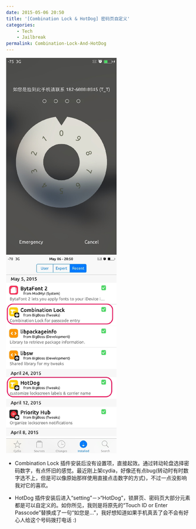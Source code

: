 ```yaml
---
date: 2015-05-06 20:50  
title: '[Combination Lock & HotDog] 密码页自定义'
categories: 
    - Tech
    - Jailbreak
permalink: Combination-Lock-And-HotDog
---
```


<div class='div_img'><img src="/image/62ed8609gw1eruvbdcpgdj20ku112dq6.jpg" width="300" /> <img src="/image/62ed8609gw1eruv82lkk6j20ku1127ds.jpg" width="300" /></div>

- Combination Lock 插件安装后没有设置项，直接起效。通过转动轮盘选择密码数字，有点怀旧的感觉。最近刚上架cydia，好像还有点bug(转动时有时数字选不上，但是可以像原始那样使用直接点击数字的方式)，不过一点没影响我对它的喜欢。    

- HotDog 插件安装后进入“setting”－>“HotDog”，锁屏页、密码页大部分元素都是可以自定义的。如你所见，我则是将原先的“Touch ID or Enter Passcode”替换成了一句“如您是...”，我好想知道如果手机真丢了会不会有好心人给这个号码拨打电话 :)
